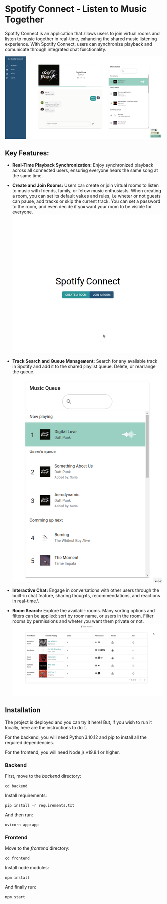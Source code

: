 # Spotify Connect - Listen to Music Together

Spotify Connect is an application that allows users to join virtual rooms and listen to music together in real-time, enhancing the shared music listening experience. With Spotify Connect, users can synchronize playback and comunicate through integrated chat functionality.

![](https://github.com/WalaSTH/spotify-connect/blob/main/images/room2.png)


## Key Features:
- **Real-Time Playback Synchronization:** Enjoy synchronized playback across all connected users, ensuring everyone hears the same song at the same time.
- **Create and Join Rooms:** Users can create or join virtual rooms to listen to music with friends, family, or fellow music enthusiasts.
  When creating a room, you can set its default values and rules, i.e wheter or not guests can pause, add tracks or skip the current track. You can set a password to the room, and even decide if you want your room to be visible for everyone.
![](https://github.com/WalaSTH/spotify-connect/blob/main/images/create-room2.gif)
- **Track Search and Queue Management:** Search for any available track in Spotify and add it to the shared playlist queue. Delete, or rearrange the queue.\
![](https://github.com/WalaSTH/spotify-connect/blob/main/images/queue-use2.gif)  

- **Interactive Chat:** Engage in conversations with other users through the built-in chat feature, sharing thoughts, recommendations, and reactions in real-time.\
- **Room Search:** Explore the available rooms. Many sorting options and filters can be applied: sort by room name, or users in the room. Filter rooms by permissions and wheter you want them private or not.
![](https://github.com/WalaSTH/spotify-connect/blob/main/images/search-room2.gif)








## Installation
The project is deployed and you can try it here!
But, if you wish to run it locally, here are the instructions to do it.

For the backend, you will need Python 3.10.12 and pip to install all the required dependencies.

For the frontend, you will need Node.js v19.8.1 or higher.

### Backend
First, move to the _backend_ directory:

```cd backend```

Install requirements:

```pip install -r requirements.txt```

And then run:

```uvicorn app:app```

### Frontend
Move to the _frontend_ directory:

```cd frontend```

Install node modules:

```npm install```

And finally run:

```npm start```

